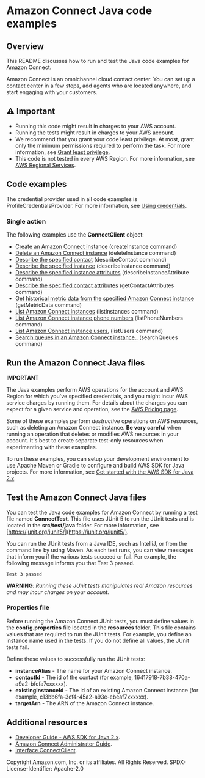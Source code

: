 # Amazon Connect Java code examples

## Overview
This README discusses how to run and test the Java code examples for Amazon Connect.

Amazon Connect is an omnichannel cloud contact center. You can set up a contact center in a few steps, add agents who are located anywhere, and start engaging with your customers.

## ⚠️ Important
* Running this code might result in charges to your AWS account. 
* Running the tests might result in charges to your AWS account.
*  We recommend that you grant your code least privilege. At most, grant only the minimum permissions required to perform the task. For more information, see [Grant least privilege](https://docs.aws.amazon.com/IAM/latest/UserGuide/best-practices.html#grant-least-privilege). 
* This code is not tested in every AWS Region. For more information, see [AWS Regional Services](https://aws.amazon.com/about-aws/global-infrastructure/regional-product-services).

## Code examples

The credential provider used in all code examples is ProfileCredentialsProvider. For more information, see [Using credentials](https://docs.aws.amazon.com/sdk-for-java/latest/developer-guide/credentials.html).

### Single action

The following examples use the **ConnectClient** object:

- [Create an Amazon Connect instance](https://github.com/awsdocs/aws-doc-sdk-examples/blob/main/javav2/example_code/connect/src/main/java/com/example/connect/CreateInstance.java) (createInstance command)
- [Delete an Amazon Connect instance](https://github.com/awsdocs/aws-doc-sdk-examples/blob/main/javav2/example_code/connect/src/main/java/com/example/connect/DeleteInstance.java) (deleteInstance command)
- [Describe the specified contact](https://github.com/awsdocs/aws-doc-sdk-examples/blob/main/javav2/example_code/connect/src/main/java/com/example/connect/DescribeContact.java) (describeContact command)
- [Describe the specified instance](https://github.com/awsdocs/aws-doc-sdk-examples/blob/main/javav2/example_code/connect/src/main/java/com/example/connect/DescribeInstance.java) (describeInstance command)
- [Describe the specified instance attributes](https://github.com/awsdocs/aws-doc-sdk-examples/blob/main/javav2/example_code/connect/src/main/java/com/example/connect/DescribeInstanceAttribute.java) (describeInstanceAttribute command)
- [Describe the specified contact attributes](https://github.com/awsdocs/aws-doc-sdk-examples/blob/main/javav2/example_code/connect/src/main/java/com/example/connect/GetContactAttributes.java) (getContactAttributes command)
- [Get historical metric data from the specified Amazon Connect instance](https://github.com/awsdocs/aws-doc-sdk-examples/blob/main/javav2/example_code/connect/src/main/java/com/example/connect/GetMetricData.java) (getMetricData command)
- [List Amazon Connect instances](https://github.com/awsdocs/aws-doc-sdk-examples/blob/main/javav2/example_code/connect/src/main/java/com/example/connect/ListInstances.java) (listInstances command)
- [List Amazon Connect instance phone numbers](https://github.com/awsdocs/aws-doc-sdk-examples/blob/main/javav2/example_code/connect/src/main/java/com/example/connect/ListPhoneNumbers.java) (listPhoneNumbers command)
- [List Amazon Connect instance users.](https://github.com/awsdocs/aws-doc-sdk-examples/blob/main/javav2/example_code/connect/src/main/java/com/example/connect/ListUsers.java) (listUsers command)
- [Search queues in an Amazon Connect instance..](https://github.com/awsdocs/aws-doc-sdk-examples/blob/main/javav2/example_code/connect/src/main/java/com/example/connect/SearchQueues.java) (searchQueues command)


## Run the Amazon Connect Java files

**IMPORTANT**

The Java examples perform AWS operations for the account and AWS Region for which you've specified credentials, and you might incur AWS service charges by running them. For details about the charges you can expect for a given service and operation, see the [AWS Pricing page](https://aws.amazon.com/pricing/).

Some of these examples perform *destructive* operations on AWS resources, such as deleting an Amazon Connect instance. **Be very careful** when running an operation that deletes or modifies AWS resources in your account. It's best to create separate test-only resources when experimenting with these examples.

To run these examples, you can setup your development environment to use Apache Maven or Gradle to configure and build AWS SDK for Java projects. For more information, 
see [Get started with the AWS SDK for Java 2.x](https://docs.aws.amazon.com/sdk-for-java/latest/developer-guide/get-started.html). 


 ## Test the Amazon Connect Java files

You can test the Java code examples for Amazon Connect by running a test file named **ConnectTest**. This file uses JUnit 5 to run the JUnit tests and is located in the **src/test/java** folder. For more information, see [https://junit.org/junit5/](https://junit.org/junit5/).

You can run the JUnit tests from a Java IDE, such as IntelliJ, or from the command line by using Maven. As each test runs, you can view messages that inform you if the various tests succeed or fail. For example, the following message informs you that Test 3 passed.

	Test 3 passed

**WARNING**: _Running these JUnit tests manipulates real Amazon resources and may incur charges on your account._

 ### Properties file
Before running the Amazon Connect JUnit tests, you must define values in the **config.properties** file located in the **resources** folder. This file contains values that are required to run the JUnit tests. For example, you define an instance name used in the tests. If you do not define all values, the JUnit tests fail.

Define these values to successfully run the JUnit tests:

- **instanceAlias** - The name for your Amazon Connect instance.   
- **contactId** - The id of the contact (for example, 16417918-7b38-470a-a9a2-bfcfa7cxxxxx).
- **existingInstanceId** - The id of an existing Amazon Connect instance (for example, c13bb6fa-3cf4-45a2-a93e-ebeaf7xxxxxx).
- **targetArn** - The ARN of the Amazon Connect instance.

## Additional resources
* [Developer Guide - AWS SDK for Java 2.x](https://docs.aws.amazon.com/sdk-for-java/latest/developer-guide/get-started.html).
* [Amazon Connect Administrator Guide](https://docs.aws.amazon.com/connect/latest/adminguide/what-is-amazon-connect.html).
* [Interface ConnectClient](https://sdk.amazonaws.com/java/api/latest/software/amazon/awssdk/services/connect/ConnectClient.html).

Copyright Amazon.com, Inc. or its affiliates. All Rights Reserved. SPDX-License-Identifier: Apache-2.0

